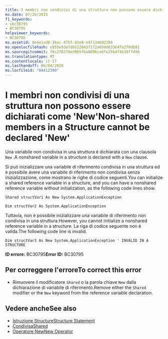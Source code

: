 ```yaml
---
title: I membri non condivisi di una struttura non possono essere dichiarati come 'New'
ms.date: 07/20/2015
f1_keywords:
- vbc30795
- BC30795
helpviewer_keywords:
- BC30795
ms.assetid: 8e4e1ad8-3bac-475f-82e8-e4f134692204
ms.openlocfilehash: e955e93a7db5228437172a65dd63364fa2f0d881
ms.sourcegitcommit: f8c270376ed905f6a8896ce0fe25b4f4b38ff498
ms.translationtype: MT
ms.contentlocale: it-IT
ms.lasthandoff: 06/04/2020
ms.locfileid: "84412390"
---
```

# <a name="non-shared-members-in-a-structure-cannot-be-declared-new"></a><span data-ttu-id="28842-102">I membri non condivisi di una struttura non possono essere dichiarati come 'New'</span><span class="sxs-lookup"><span data-stu-id="28842-102">Non-shared members in a Structure cannot be declared 'New'</span></span>
<span data-ttu-id="28842-103">Una variabile non condivisa in una struttura è dichiarata con una clausola `New` .</span><span class="sxs-lookup"><span data-stu-id="28842-103">A nonshared variable in a structure is declared with a `New` clause.</span></span>  
  
 <span data-ttu-id="28842-104">Si può inizializzare una variabile di riferimento condivisa in una struttura ed è possibile avere una variabile di riferimento non condivisa senza inizializzazione, come mostrano le righe di codice seguenti.</span><span class="sxs-lookup"><span data-stu-id="28842-104">You can initialize a shared reference variable in a structure, and you can have a nonshared reference variable without initialization, as the following code lines show.</span></span>  
  
 `Shared structVar1 As New System.ApplicationException`  
  
 `Dim structVar2 As System.ApplicationException`  
  
 <span data-ttu-id="28842-105">Tuttavia, non è possibile inizializzare una variabile di riferimento non condivisa in una struttura.</span><span class="sxs-lookup"><span data-stu-id="28842-105">However, you cannot initialize a nonshared reference variable in a structure.</span></span> <span data-ttu-id="28842-106">La riga di codice seguente non è valida.</span><span class="sxs-lookup"><span data-stu-id="28842-106">The following code line is invalid.</span></span>  
  
 `Dim structVar3 As New System.ApplicationException ' INVALID IN A STRUCTURE`  
  
 <span data-ttu-id="28842-107">**ID errore:** BC30795</span><span class="sxs-lookup"><span data-stu-id="28842-107">**Error ID:** BC30795</span></span>  
  
## <a name="to-correct-this-error"></a><span data-ttu-id="28842-108">Per correggere l'errore</span><span class="sxs-lookup"><span data-stu-id="28842-108">To correct this error</span></span>  
  
- <span data-ttu-id="28842-109">Rimuovere il modificatore `Shared` o la parola chiave `New` dalla dichiarazione di variabile di riferimento.</span><span class="sxs-lookup"><span data-stu-id="28842-109">Remove either the `Shared` modifier or the `New` keyword from the reference variable declaration.</span></span>  
  
## <a name="see-also"></a><span data-ttu-id="28842-110">Vedere anche</span><span class="sxs-lookup"><span data-stu-id="28842-110">See also</span></span>

- [<span data-ttu-id="28842-111">Istruzione Structure</span><span class="sxs-lookup"><span data-stu-id="28842-111">Structure Statement</span></span>](../language-reference/statements/structure-statement.md)
- [<span data-ttu-id="28842-112">Condivisa</span><span class="sxs-lookup"><span data-stu-id="28842-112">Shared</span></span>](../language-reference/modifiers/shared.md)
- [<span data-ttu-id="28842-113">Operatore New</span><span class="sxs-lookup"><span data-stu-id="28842-113">New Operator</span></span>](../language-reference/operators/new-operator.md)
